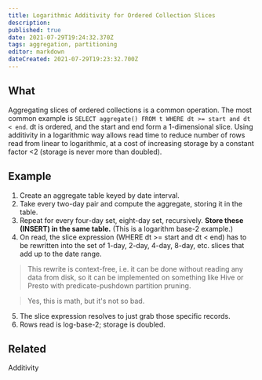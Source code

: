 ```yaml
---
title: Logarithmic Additivity for Ordered Collection Slices
description: 
published: true
date: 2021-07-29T19:24:32.370Z
tags: aggregation, partitioning
editor: markdown
dateCreated: 2021-07-29T19:23:32.700Z
---
```


## What
Aggregating slices of ordered collections is a common operation. The most common example is `SELECT aggregate() FROM t WHERE dt >= start and dt < end`. dt is ordered, and the start and end form a 1-dimensional slice.
Using additivity in a logarithmic way allows read time to reduce number of rows read from linear to logarithmic, at a cost of increasing storage by a constant factor <2 (storage is never more than doubled).

## Example

1. Create an aggregate table keyed by date interval.
1. Take every two-day pair and compute the aggregate, storing it in the table.
1. Repeat for every four-day set, eight-day set, recursively. **Store these (INSERT) in the same table.** (This is a logarithm base-2 example.)
1. On read, the slice expression (WHERE dt >= start and dt < end) has to be rewritten into the set of 1-day, 2-day, 4-day, 8-day, etc. slices that add up to the date range.
> This rewrite is context-free, i.e. it can be done without reading any data from disk, so it can be implemented on something like Hive or Presto with predicate-pushdown partition pruning.

> Yes, this is math, but it's not so bad.

5. The slice expression resolves to just grab those specific records.
6. Rows read is log-base-2; storage is doubled.
## Related
﻿Additivity